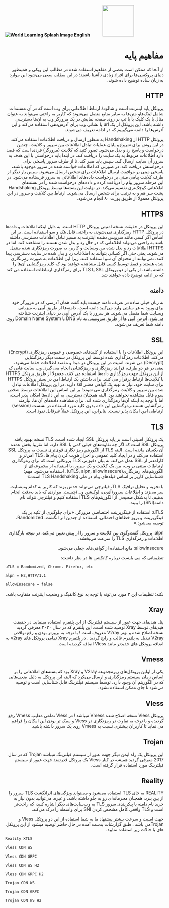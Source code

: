 [**![World Learning Splash Image](https://user-images.githubusercontent.com/125398461/229074810-599bd7f9-0bc1-44a9-b76e-90bf7e182314.png) English**](https://github.com/hiddify/hiddify-config/wiki/Basic-Concepts)&nbsp;&nbsp;&nbsp;&nbsp;&nbsp;&nbsp;&nbsp;&nbsp;&nbsp;&nbsp;<a href="https://github.com/hiddify/hiddify-config/wiki/%D9%87%D9%85%D9%87-%D8%A2%D9%85%D9%88%D8%B2%D8%B4%E2%80%8C%D9%87%D8%A7-%D9%88-%D9%88%DB%8C%D8%AF%D8%A6%D9%88%D9%87%D8%A7"><img width="100" src="https://github.com/hiddify/hiddify-config/assets/125398461/3704cd84-eee6-4c45-abe7-3c02936bbebb" /></a>

<div dir="rtl" markdown="1">

# مفاهیم پایه

از آنجا که ممکن است بعضی از مفاهیم استفاده شده در مطالب این ویکی و همینطور دنیای پروکسی‌ها برای افراد زیادی ناآشنا باشند؛ در این مطلب سعی می‌شود این موارد به زبان ساده توضیح داده شوند.

## HTTP
پروتکل پایه اینترنت است و شالودهٔ ارتباط اطلاعاتی برای وب است که در آن مستندات شامل لینک‌هاو متن‌ها به سایر منابع متصل می‌شوند که کاربر به راحتی می‌تواند به عنوان مثال با یک کلیک یا با تپ بر روی صفحه نمایش در یک مرورگر وب به آن‌ها دسترسی داشته باشد. این پروتکل از یک url یا نشانی وب برای آدرس‌دهی استفاده می‌کند و این آدرس‌ها را دامنه می‌گوییم که در ادامه تعریف می‌شوند. 

پروتکل HTTP از Handshaking به منظور ارسال و دریافت اطلاعات استفاده می‌کند. در این روش برای شروع و پایان عملیات تبادل اطلاعات بین سرور و کلاینت، چندین درخواست و پاسخ رد و بدل می‌شود. تصور کنید که کلاینت (مرورگر) فردی است که قصد دارد اطلاعات مربوط به یک سایت را دریافت کند. در ابتدا باید درخواستی با این هدف به سرور آن سایت ارسال کند. سپس باید صبر کند، تا از طرف سرور پاسخی برای درخواستش دریافت کند. در صورتی که اطلاعات خواسته شده در سرور موجود باشند، پاسخی مبنی بر موافقت ارسال اطلاعات برای شخص ارسال می‌شود.
سپس بار دیگر از طرف کلاینت پیامی مبنی بر درخواست داده‌های اطلاعاتی به سرور فرستاده می‌شود. در این مرحله سرور پیام را دریافت کرده و داده‌های درخواست شده را در بسته‌های اطلاعاتی کوچک‌تری تقسیم می‌کند. در نهایت این بسته‌ها توسط پروتکل Handshaking پشت سر هم و به ترتیب برای شخص ارسال می‌شوند. ارتباط بین کلاینت و سرور در این پروتکل معمولا از طریق پورت ۸۰ انجام می‌شود.


## HTTPS
این پروتکل در حقیقت نسخه امنیتی پروتکل HTTP است. به دلیل اینکه اطلاعات و داده‌ها در پروتکل HTTP رمزگذاری نمی‌شوند، به راحتی قابل هک و سو استفاده است. بر این اساس اگر کسی مانند سرویس دهنده اینترنت به مسیر تبادل اطلاعات دسترسی داشته باشد به راحتی می‌تواند اطلاعاتی که در حال رد و بدل شدن هستند را مشاهده کند. اما در HTTPS اطلاعات رد و بدل شده بین وبسایت و کاربر، به صورت رمزنگاری شده منتقل می‌شوند. یعنی حتی اگر کسانی بتوانند به اطلاعات رد و بدل شده در سایت دسترسی پیدا کنند، نمی‌توانند از محتوای آن سو استفاده کنند. زیرا این اطلاعات به صورت رمزنگاری شده هستند و فقط توسط کسی قابل مشاهده خواهند بود که کلید رمزگشایی آن‌ها را داشته باشد.  از یکی از دو پروتکل SSL یا TLS برای رمزگذاری ارتباطات استفاده می‌ کند که در ادامه توضیح داده خواهند شد. 

## دامنه
به زبان خیلی ساده در تعریف دامنه چیست باید گفت همان آدرسی که در مرورگر خود برای ورود به هر سایتی وارد می‌کنید دامنه است. دامنه‌ها از طریق آیپی به میزبانی وبسایت شما متصل می‌شوند. هر سرور با یک آدرس آیپی در دنیای اینترنت شناخته می‌شود. آدرس آیپی ها از طریق سرویسی به نام DNS یا Domain Name System روی دامنه شما تعریف می‌شوند.

## SSL
این‌ پروتکل اطلاعات را با استفاده از کلیدهای خصوصی و عمومی رمزنگاری (Encrypt) می‌کند. اطلاعات رمزگذاری شده توسط این پروتکل در سمت دیگر رمزگشایی (Decrypt) می‌ شوند. امنیت در این پروتکل در مبدا و مقصد اطلاعات حفظ می‌شود، یعنی در هر دو طرف، فرایند رمزنگاری و رمزگشایی انجام می‌ گیرد. وب سایت‌ هایی که از این پروتکل جهت رمزگذاری داده‌‌ها استفاده می‌ کنند، معمولا از طریق پروتکل HTTPS با کلاینت‌ها ارتباط برقرار می‌ کنند. برای داشتن یک ارتباط امن در بستر پروتکل HTTPS برای سایت خود، نیاز به تهیه یک گواهی معتبر ssl دارید. در این پروتکل اطلاعات تبادل شده بین سرور و کلاینت رمزگذاری می‌ شوند؛ بر این اساس این اطلاعات توسط شخص سوم قابل مشاهده نخواهند بود. البته همچنان دسترسی به این داده‌‌ها امکان پذیر است، اما با توجه به اینکه آن‌ها رمزگذاری شده اند، برای مشاهده داده‌های آن ها، نیازمند رمزگشایی هستند.رمزگشایی این داده بدون کلید مورد استفاده در نشست (session) ارتباطی امن  امکان پذیر نیست. بنابراین، این پروتکل عملاً غیرقابل نفوذ است.

## TLS
یک پروتکل امنیتی است بر پایه پروتکل SSL ایجاد شده است. TLS نسخه بهبود یافته پروتکل SSL است که اگر چه تفاوت‌‌های خیلی کمی با SSL دارد، اما تقریبا بخش عمده‌ آن یکسان مانده است. البته TLS از الگوریتم رمز نگاری قوی‌تری نسبت به پروتکل SSL استفاده می‌کند و در ایجاد کلید عمومی و احراز هویت کردن پیام ها، TLS امن‌تر و کارامد‌تر از SSL عمل می‌کند. به بیان دقیق‌تر، TLS پروتکلی است که برای رمزگذاری ارتباطات مبتنی بر وب، بین یک کلاینت و یک سرور، با استفاده از مجموعه‌ای از الگوریتم‌های رمزنگاری(uTLS, alpn, allowInsecure)، استفاده می‌شود. 
مهم: «شناسایی کاربر بر اساس فیلدهای پیام در طی TLS Handshaking است.»

با تجزیه و تحلیل ترافیک TLS، فیلترچی می‌تواند حدس بزند که کاربر به کدام وب‌سایت سر می‌زند و اطلاعات سرور(آی‌پی، لوکیشن و...)چیست.
مواردی که باید به‌دقت انجام بدهیم، تا به‌شکل صحیحی از الگوریتم‌های TLS استفاده کنیم و فیلترچی نتواند نام دامنه(SNI) را ببیند.

uTLS:
استفاده از فینگرپرینت اختصاصی مرورگر.
«برای جلوگیری از تکیه بر یک فینگرپرینت و بروز خطاهای احتمالی، استفاده از چندین اثر انگشت، Randomized، توصیه می‌شود.»

alpn: 
پروتکل گفت‌وگوی بین کلاینت و سرور را از پیش تعیین می‌کند، در نتیجه بارگذاری اطلاعات و رمزگذاری TLS را سرعت می‌بخشد. 

allowInsecure:
مانع استفاده از گواهی‌های جعلی می‌‌شود.

تنظیماتی که می بایست درباره کانکشن ها در نظر داشت:

</div>

`uTLS = Randomized, Chrome. Firefox, etc`

`alpn = H2,HTTP/1.1`

`allowInsecure = false`

<div dir="rtl">

نکته: تنظیمات این ٣ مورد می‌تونه با توجه به نوع کانفیگ و وضعیت اینترنت متفاوت باشه.

## Xray

پنل هیدیفای جهت عبور از سیستم فیلترینگ از این پلتفرم استفاده مینماید. در حقیقت هیدیفای توسط Xray توصیه شده است.
این پلتفرم که در سال ۲۰۲۰ معرفی گردید نسخه اصلاح شده و بهتر V2ray معروف است ! با توجه به بروزتر بودن و رفع نواقص V2ray تبدیل به پلتفرم غالب و رایج گردید . در پلتفرم Xray تمامی پروتکل های v2ray به اضافه پروتکل های جدیدتر مانند Vless اضافه گردیده است.

## Vmess
یکی از اولین پروتکل‌های زیرمجموعه V2ray و Xray بود که بسته‌های اطلاعاتی را بر اساس زمان سیستم رمزگذاری و ارسال می‌کرد که البته این پروتکل به دلیل ضعف‌هایی که در الگوریتم آن وجود دارد، توسط سیستم فیلترینگ قابل شناسایی است و توصیه می‌شود تا جای ممکن استفاده نشود.

## Vless
پروتکل Vless نسخه اصلاح شده Vmess میباشد ! در Vless تمامی معایب Vmess رفع گردیده و با توجه به تفاوت در رمزنگاری در Vless و سبک تر بودن این امکان را فراهم می نماید تا کاربران بیشتری نسبت به Vmess روی یک سرور داشته باشید

## Trojan
این پروتکل یک راه ایمن دیگر جهت عبور از سیستم فیلترینگ میباشد Trojan که در سال 2017 معرفی گردید همیشه در کنار Vless یک پروتکل قدرتمند جهت عبور از سیستم فیلترینگ مورد استفاده قرار گرفته است. 

## Reality
REALITY به جای TLS استفاده می‌شود و می‌تواند ویژگی‌های اثرانگشت TLS سرور را از بین ببرد، همچنان محرمانه‌ای رو به جلو داشته باشد، و غیره.
می‌توانید بدون نیاز به خرید نام دامنه یا پیکربندی سرور TLS به وب‌سایت‌های دیگر اشاره کنید، که راحت‌تر است و TLS واقعی کامل مشخص کردن SNI برای واسطه را درک می‌کند.

جهت امنیت و سرعت بیشتر پیشنهاد ما به شما استفاده از این دو پروتکل Vless و Trojanمی باشد . طبق گزارشات بدست آمده در حال حاضر توصیه میشود از این پروتکل های با حالات زیر استفاده نمایید.


</div>

`Reality XTLS`

`Vless CDN WS`

`Vless CDN GRPC`

`Vless CDN WS H2`

`Vless CDN GRPC H2`

`Trojan CDN WS`

`Trojan CDN GRPC`

`Trojan CDN WS H2`


<div dir="rtl">




</div>